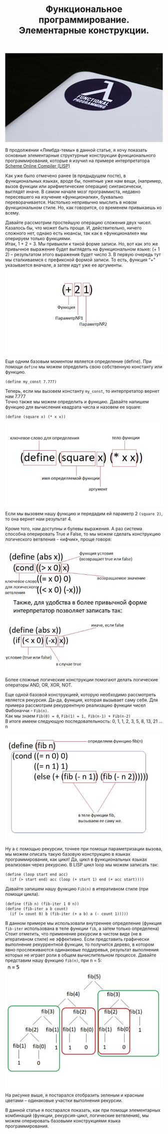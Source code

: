 ﻿---
layout: post
title: Функциональное программирование. Элементарные конструкции.
---
![](/image/post-2020-07-04/fp.jpg)

В продолжении «Лямбда-темы» в данной статье, я хочу показать основные элементарные структурные конструкции функционального программирования, которые я изучил на примере интерпретатора [Scheme Online Compiler (LISP)](https://repl.it/languages/Scheme)  
 
Как уже было отмечено ранее (в предыдущем посте), в функциональных языках, вроде бы, понятные уже нам вещи, (например, вызов функции или арифметические операции) синтаксически, выглядят иначе. В самом начале мозг программиста, недавно пересевшего на изучение «функционалки», буквально переворачивается. Настолько непривычно мыслить в новом функциональном стиле. Но, как говорится, со временем привыкаешь ко всему.  

Давайте рассмотрим простейшую операцию сложения двух чисел. Казалось бы, что может быть проще.  И, действительно, ничего сложного нет, однако есть нюансы, так как в «функционалке» мы оперируем только функциями.  
Итак, 1 + 2 = 3. Мы привыкли к такой форме записи. Но, вот как это же привычное выражение будет выглядеть на функциональном языке: (+ 1 2) – результатом этого выражения будет число 3.  В первую очередь тут мы сталкиваемся с префиксной формой записи. То есть, функция “+” указывается вначале, а затем идут уже ее аргументы.  

![](/image/post-2020-07-28/FP_summ.jpg)

Еще одним базовым моментом является определение (define). При помощи `define` мы можем определить свою собственную константу или функцию.  

``` 
(define my_const 7.777)
```

Теперь, если мы вызовем константу `my_const`, то интерпретатор вернет нам 7.777  
Точно также мы можем определить и функцию. Давайте напишем функцию для вычисления квадрата числа и назовем ее square:  

```
(define (square x) (* x x))
```

![](/image/post-2020-07-28/FP_define_function.jpg)

Если мы вызовем нашу функцию и передадим ей параметр 2 `(square 2)`, то она вернет нам результат 4.  
  
Кроме того, нам доступны и булевы выражения. А раз система способна оперировать True и False, то мы можем сделать конструкцию логического ветвления - «ифчик», проще говоря:  

![](/image/post-2020-07-28/FP_if.jpg)

Более сложные логические конструкции помогают делать логические операторы AND, OR, XOR, NOT.  

Еще одной базовой конструкцией, которую необходимо рассмотреть является рекурсия. Да-да, функция, которая вызывает саму себя.
Для примера рассмотрим рекуррентную реализацию функции чисел Фибоначчи - `Fib(n)`.  
Как мы знаем `Fib(0) = 0`, `Fib(1) = 1, Fib(n-1) + Fib(n-2)`  
В итоге имеем следующую последовательность: 0, 1, 1, 2, 3, 5, 8, 13, 21 … n  

![](/image/post-2020-07-28/FP_fib.jpg)

Ну а с помощью рекурсии, точнее при помощи параметризации вызова, мы можем описать такую базовую конструкцию в языках программирования, как цикл! Да, цикл в функциональных языках реализован через рекурсию. В LISP цикл loop мы можем записать так:

```
(define (loop start end acc) 
  (if (> start end) acc (loop (+ start 1) end (+ acc start))))
```

Давайте запишем нашу функцию `Fib(n)` в итеративном стиле (при помощи цикла).  

```
(define (fib n) (fib-iter 1 0 n)) 
(define (fib-iter a b count) 
  (if (= count 0) b (fib-iter (+ a b) a (- count 1)))))
```

В данном примере мы использовали внутреннее определение (функция `fib-iter` использована в теле функции `fib`, а затем только определена)  
Стоит отметить, что применение рекурсии в чистом виде (не в итеративном стиле) не эффективно. Если представить графически выполнение рекуррентной функции, то получится дерево, в котором явно прослеживаются одинаковые поддеревья, результат выполнения которых не играет роли в общем вычислительном процессе. Давайте представим нашу функцию `fib(n)`, при n = 5:  
![](/image/post-2020-07-28/recurs.jpg)
На рисунке выше, я постарался отобразить зеленым и красным цветами – одинаковые участки выполнения рекурсии.  

В данной статье я постарался показать, как при помощи элементарных комбинаций (функции, рекурсия-цикл, логические ветвления), мы можем оперировать базовыми конструкциями языка программирования. 





 






